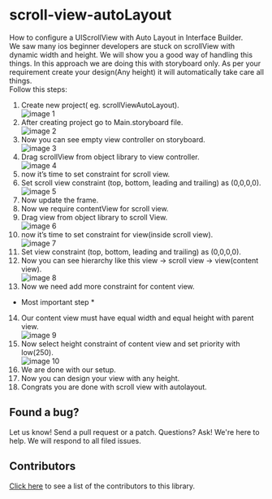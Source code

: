 # scroll-view-autoLayout
How to configure a UIScrollView with Auto Layout in Interface Builder. <br />
We saw many ios beginner developers are stuck on scrollView with dynamic width and height. We will show you a good way of handling this things. In this approach we are doing this with storyboard only. As per your requirement create your design(Any height) it will automatically take care all things. <br />
Follow this steps: <br />
1. Create new project( eg. scrollViewAutoLayout). <br />
    ![image 1](http://res.cloudinary.com/dykhnkdyi/image/upload/v1493112126/Screen_Shot_2017-04-24_at_6.21.58_PM_tk5ny0.png) <br />
2. After creating project go to Main.storyboard file. <br />
    ![image 2](http://res.cloudinary.com/dykhnkdyi/image/upload/v1493112258/Screen_Shot_2017-04-24_at_6.22.17_PM_baqtfz.png) <br />  
3. Now you can see empty view controller on storyboard. <br />
    ![image 3](http://res.cloudinary.com/dykhnkdyi/image/upload/v1493112257/Screen_Shot_2017-04-24_at_6.22.42_PM_a8dkxo.png) <br />
4. Drag scrollView from object library to view controller.<br />
    ![image 4](http://res.cloudinary.com/dykhnkdyi/image/upload/v1493112257/Screen_Shot_2017-04-24_at_6.29.37_PM_tzcn3m.png) <br />
5. now it’s time to set constraint for scroll view. <br />
6. Set scroll view constraint (top, bottom, leading and trailing) as (0,0,0,0). <br />
    ![image 5](http://res.cloudinary.com/dykhnkdyi/image/upload/v1493112257/Screen_Shot_2017-04-24_at_6.30.23_PM_rpaao2.png) <br />
7. Now update the frame. <br />
8. Now we require contentView for scroll view. <br />
9. Drag view from object library to scroll View. <br />
    ![image 6](http://res.cloudinary.com/dykhnkdyi/image/upload/v1493112258/Screen_Shot_2017-04-24_at_6.34.29_PM_jekvg9.png) <br />
10. now it’s time to set constraint for view(inside scroll view). <br />
    ![image 7](http://res.cloudinary.com/dykhnkdyi/image/upload/v1493112258/Screen_Shot_2017-04-24_at_6.34.46_PM_v6sxhm.png) <br />
11. Set view constraint (top, bottom, leading and trailing) as (0,0,0,0). <br />
12. Now you can see hierarchy like this view -> scroll view -> view(content view). <br />
    ![image 8](http://res.cloudinary.com/dykhnkdyi/image/upload/v1493112259/Screen_Shot_2017-04-24_at_6.34.59_PM_qxchj8.png) <br />
13. Now we need add more constraint for content view. <br />
* Most important step * <br />
14. Our content view must have equal width and equal height with parent view. <br />
    ![image 9](http://res.cloudinary.com/dykhnkdyi/image/upload/v1493112259/Screen_Shot_2017-04-24_at_6.36.17_PM_gczljc.png) <br />
15. Now select height constraint of content view and set priority with low(250). <br />
    ![image 10](http://res.cloudinary.com/dykhnkdyi/image/upload/v1493112260/Screen_Shot_2017-04-24_at_6.38.42_PM_cgrnup.png) <br />
16. We are done with our setup. <br />
17. Now you can design your view with any height. <br />
18. Congrats you are done with scroll view with autolayout. <br />

## Found a bug?
Let us know! Send a pull request or a patch. Questions? Ask! We're here to help. We will respond to all filed issues.

## Contributors
[Click here](https://github.com/GKM-IT/scroll-view-autoLayout/contributors) to see a list of the contributors to this library.
